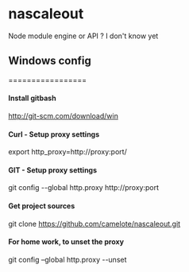 nascaleout
==========

Node module engine or API ? I don't know yet

 


## Windows config
=================

#### Install gitbash

  http://git-scm.com/download/win

#### Curl - Setup proxy settings

  export http_proxy=http://proxy:port/


#### GIT - Setup proxy settings

  git config --global http.proxy http://proxy:port

#### Get project sources

  git clone https://github.com/camelote/nascaleout.git

#### For home work, to unset the proxy

  git config –global http.proxy --unset


